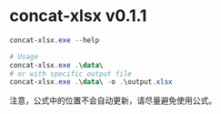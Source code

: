 # concat-xlsx v0.1.1

```ps1
concat-xlsx.exe --help

# Usage
concat-xlsx.exe .\data\
# or with specific output file
concat-xlsx.exe .\data\ -o .\output.xlsx
```

注意，公式中的位置不会自动更新，请尽量避免使用公式。
